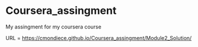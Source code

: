 # Coursera_assingment
My assingment for my coursera course

URL = https://cmondiece.github.io/Coursera_assingment/Module2_Solution/
